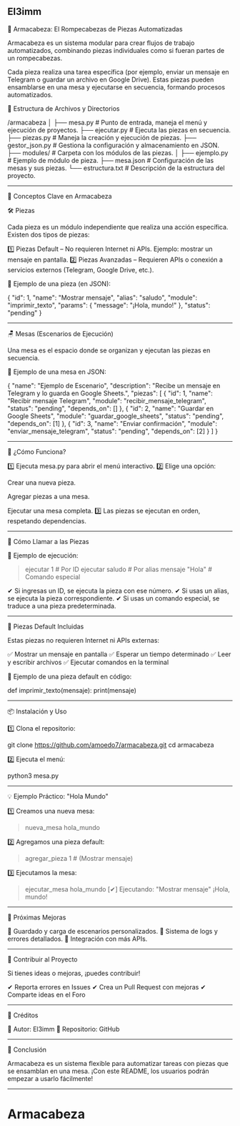El3imm
---

🧩 Armacabeza: El Rompecabezas de Piezas Automatizadas

Armacabeza es un sistema modular para crear flujos de trabajo automatizados, combinando piezas individuales como si fueran partes de un rompecabezas.

Cada pieza realiza una tarea específica (por ejemplo, enviar un mensaje en Telegram o guardar un archivo en Google Drive). Estas piezas pueden ensamblarse en una mesa y ejecutarse en secuencia, formando procesos automatizados.

📂 Estructura de Archivos y Directorios

/armacabeza
│
├── mesa.py               # Punto de entrada, maneja el menú y ejecución de proyectos.
├── ejecutar.py           # Ejecuta las piezas en secuencia.
├── piezas.py             # Maneja la creación y ejecución de piezas.
├── gestor_json.py        # Gestiona la configuración y almacenamiento en JSON.
├── modules/              # Carpeta con los módulos de las piezas.
│   ├── ejemplo.py        # Ejemplo de módulo de pieza.
├── mesa.json             # Configuración de las mesas y sus piezas.
└── estructura.txt        # Descripción de la estructura del proyecto.


---

🔹 Conceptos Clave en Armacabeza

🛠️ Piezas

Cada pieza es un módulo independiente que realiza una acción específica. Existen dos tipos de piezas:

1️⃣ Piezas Default – No requieren Internet ni APIs. Ejemplo: mostrar un mensaje en pantalla.
2️⃣ Piezas Avanzadas – Requieren APIs o conexión a servicios externos (Telegram, Google Drive, etc.).

📌 Ejemplo de una pieza (en JSON):

{
  "id": 1,
  "name": "Mostrar mensaje",
  "alias": "saludo",
  "module": "imprimir_texto",
  "params": { "message": "¡Hola, mundo!" },
  "status": "pending"
}


---

🪑 Mesas (Escenarios de Ejecución)

Una mesa es el espacio donde se organizan y ejecutan las piezas en secuencia.

📌 Ejemplo de una mesa en JSON:

{
  "name": "Ejemplo de Escenario",
  "description": "Recibe un mensaje en Telegram y lo guarda en Google Sheets.",
  "piezas": [
    { "id": 1, "name": "Recibir mensaje Telegram", "module": "recibir_mensaje_telegram", "status": "pending", "depends_on": [] },
    { "id": 2, "name": "Guardar en Google Sheets", "module": "guardar_google_sheets", "status": "pending", "depends_on": [1] },
    { "id": 3, "name": "Enviar confirmación", "module": "enviar_mensaje_telegram", "status": "pending", "depends_on": [2] }
  ]
}


---

🚀 ¿Cómo Funciona?

1️⃣ Ejecuta mesa.py para abrir el menú interactivo.
2️⃣ Elige una opción:

Crear una nueva pieza.

Agregar piezas a una mesa.

Ejecutar una mesa completa.
3️⃣ Las piezas se ejecutan en orden, respetando dependencias.



---

🔢 Cómo Llamar a las Piezas

📌 Ejemplo de ejecución:

> ejecutar 1       # Por ID
> ejecutar saludo  # Por alias
> mensaje "Hola"   # Comando especial

✔ Si ingresas un ID, se ejecuta la pieza con ese número.
✔ Si usas un alias, se ejecuta la pieza correspondiente.
✔ Si usas un comando especial, se traduce a una pieza predeterminada.


---

📌 Piezas Default Incluidas

Estas piezas no requieren Internet ni APIs externas:

✅ Mostrar un mensaje en pantalla
✅ Esperar un tiempo determinado
✅ Leer y escribir archivos
✅ Ejecutar comandos en la terminal

📌 Ejemplo de una pieza default en código:

def imprimir_texto(mensaje):
    print(mensaje)


---

📦 Instalación y Uso

1️⃣ Clona el repositorio:

git clone https://github.com/amoedo7/armacabeza.git
cd armacabeza

2️⃣ Ejecuta el menú:

python3 mesa.py


---

💡 Ejemplo Práctico: "Hola Mundo"

1️⃣ Creamos una nueva mesa:

> nueva_mesa hola_mundo

2️⃣ Agregamos una pieza default:

> agregar_pieza 1  # (Mostrar mensaje)

3️⃣ Ejecutamos la mesa:

> ejecutar_mesa hola_mundo
[✔] Ejecutando: "Mostrar mensaje"
¡Hola, mundo!


---

🚧 Próximas Mejoras

🔹 Guardado y carga de escenarios personalizados.
🔹 Sistema de logs y errores detallados.
🔹 Integración con más APIs.


---

💬 Contribuir al Proyecto

Si tienes ideas o mejoras, ¡puedes contribuir!

✔ Reporta errores en Issues
✔ Crea un Pull Request con mejoras
✔ Comparte ideas en el Foro


---

🔗 Créditos

📌 Autor: El3imm
📌 Repositorio: GitHub


---

📌 Conclusión

Armacabeza es un sistema flexible para automatizar tareas con piezas que se ensamblan en una mesa. ¡Con este README, los usuarios podrán empezar a usarlo fácilmente!


---
# Armacabeza
